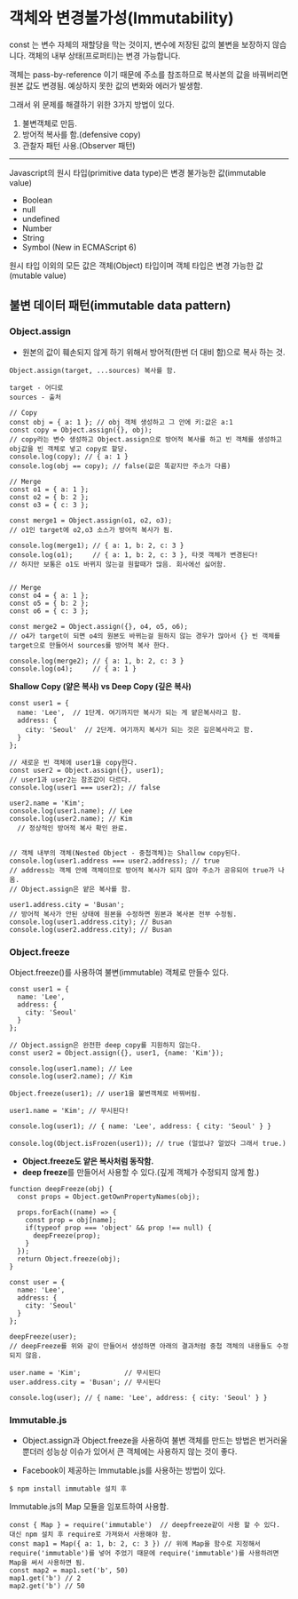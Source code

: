 # 객체와 변경불가성(Immutability)

const 는 변수 자체의 재할당을 막는 것이지, 변수에 저장된 값의 불변을 보장하지 않습니다.
객체의 내부 상태(프로퍼티)는 변경 가능합니다.

객체는 pass-by-reference 이기 때문에 주소를 참조하므로 복사본의 값을 바꿔버리면 원본 값도 변경됨. 예상하지 못한 값의 변화와 에러가 발생함.

그래서 위 문제를 해결하기 위한 3가지 방법이 있다.

1. 불변객체로 만듬.
2. 방어적 복사를 함.(defensive copy)
3. 관찰자 패턴 사용.(Observer 패턴)

---

Javascript의 원시 타입(primitive data type)은 변경 불가능한 값(immutable value)

- Boolean
- null
- undefined
- Number
- String
- Symbol (New in ECMAScript 6)  

원시 타입 이외의 모든 값은 객체(Object) 타입이며 객체 타입은 변경 가능한 값(mutable value)

## 불변 데이터 패턴(immutable data pattern)

### Object.assign
- 원본의 값이 훼손되지 않게 하기 위해서 방어적(한번 더 대비 함)으로 복사 하는 것.

```
Object.assign(target, ...sources) 복사를 함.

target - 어디로
sources - 출처
```
```
// Copy
const obj = { a: 1 }; // obj 객체 생성하고 그 안에 키:값은 a:1   
const copy = Object.assign({}, obj);  
// copy라는 변수 생성하고 Object.assign으로 방어적 복사를 하고 빈 객체를 생성하고 obj값을 빈 객체로 넣고 copy로 할당.
console.log(copy); // { a: 1 }  
console.log(obj == copy); // false(값은 똑같지만 주소가 다름)
```
```
// Merge
const o1 = { a: 1 };
const o2 = { b: 2 };
const o3 = { c: 3 };

const merge1 = Object.assign(o1, o2, o3);
// o1인 target에 o2,o3 소스가 방어적 복사가 됨.

console.log(merge1); // { a: 1, b: 2, c: 3 } 
console.log(o1);     // { a: 1, b: 2, c: 3 }, 타겟 객체가 변경된다!
// 하지만 보통은 o1도 바뀌지 않는걸 원할때가 많음. 회사에선 싫어함.


// Merge
const o4 = { a: 1 };
const o5 = { b: 2 };
const o6 = { c: 3 };

const merge2 = Object.assign({}, o4, o5, o6);
// o4가 target이 되면 o4의 원본도 바뀌는걸 원하지 않는 경우가 많아서 {} 빈 객체를 target으로 만들어서 sources를 방어적 복사 한다.

console.log(merge2); // { a: 1, b: 2, c: 3 }
console.log(o4);     // { a: 1 }
```

**Shallow Copy (얕은 복사) vs  Deep Copy (깊은 복사)**
```
const user1 = {
  name: 'Lee',  // 1단계. 여기까지만 복사가 되는 게 얕은복사라고 함.
  address: {
    city: 'Seoul'  // 2단계. 여기까지 복사가 되는 것은 깊은복사라고 함.
  }
};

// 새로운 빈 객체에 user1을 copy한다.
const user2 = Object.assign({}, user1);
// user1과 user2는 참조값이 다르다.
console.log(user1 === user2); // false

user2.name = 'Kim';
console.log(user1.name); // Lee
console.log(user2.name); // Kim 
  // 정상적인 방어적 복사 확인 완료.


// 객체 내부의 객체(Nested Object - 중첩객체)는 Shallow copy된다.
console.log(user1.address === user2.address); // true
// address는 객체 안에 객체이므로 방어적 복사가 되지 않아 주소가 공유되어 true가 나옴.
// Object.assign은 얕은 복사를 함.

user1.address.city = 'Busan';
// 방어적 복사가 안된 상태에 원본을 수정하면 원본과 복사본 전부 수정됨.
console.log(user1.address.city); // Busan
console.log(user2.address.city); // Busan
```

### Object.freeze

Object.freeze()를 사용하여 불변(immutable) 객체로 만들수 있다.
```
const user1 = {
  name: 'Lee',
  address: {
    city: 'Seoul'
  }
};

// Object.assign은 완전한 deep copy를 지원하지 않는다.
const user2 = Object.assign({}, user1, {name: 'Kim'});

console.log(user1.name); // Lee
console.log(user2.name); // Kim

Object.freeze(user1); // user1을 불변객체로 바꿔버림.

user1.name = 'Kim'; // 무시된다!

console.log(user1); // { name: 'Lee', address: { city: 'Seoul' } }

console.log(Object.isFrozen(user1)); // true (얼었냐? 얼었다 그래서 true.)
```

- **Object.freeze도 얕은 복사처럼 동작함.**
- **deep freeze**를 만들어서 사용할 수 있다.(깊게 객체가 수정되지 않게 함.)
```
function deepFreeze(obj) {
  const props = Object.getOwnPropertyNames(obj);

  props.forEach((name) => {
    const prop = obj[name];
    if(typeof prop === 'object' && prop !== null) {
      deepFreeze(prop);
    }
  });
  return Object.freeze(obj);
}

const user = {
  name: 'Lee',
  address: {
    city: 'Seoul'
  }
};

deepFreeze(user); 
// deepFreeze를 위와 같이 만들어서 생성하면 아래의 결과처럼 중첩 객체의 내용들도 수정되지 않음.

user.name = 'Kim';           // 무시된다
user.address.city = 'Busan'; // 무시된다

console.log(user); // { name: 'Lee', address: { city: 'Seoul' } }
```

###  Immutable.js
- Object.assign과 Object.freeze을 사용하여 불변 객체를 만드는 방법은 번거러울 뿐더러 성능상 이슈가 있어서 큰 객체에는 사용하지 않는 것이 좋다.

- Facebook이 제공하는 Immutable.js를 사용하는 방법이 있다.

```
$ npm install immutable 설치 후 
```

Immutable.js의 Map 모듈을 임포트하여 사용함.

```
const { Map } = require('immutable')  // deepfreeze같이 사용 할 수 있다. 대신 npm 설치 후 require로 가져와서 사용해야 함.
const map1 = Map({ a: 1, b: 2, c: 3 }) // 위에 Map을 함수로 지정해서 require('immutable')를 넣어 주었기 때문에 require('immutable')를 사용하려면 Map을 써서 사용하면 됨.
const map2 = map1.set('b', 50)
map1.get('b') // 2
map2.get('b') // 50
```



